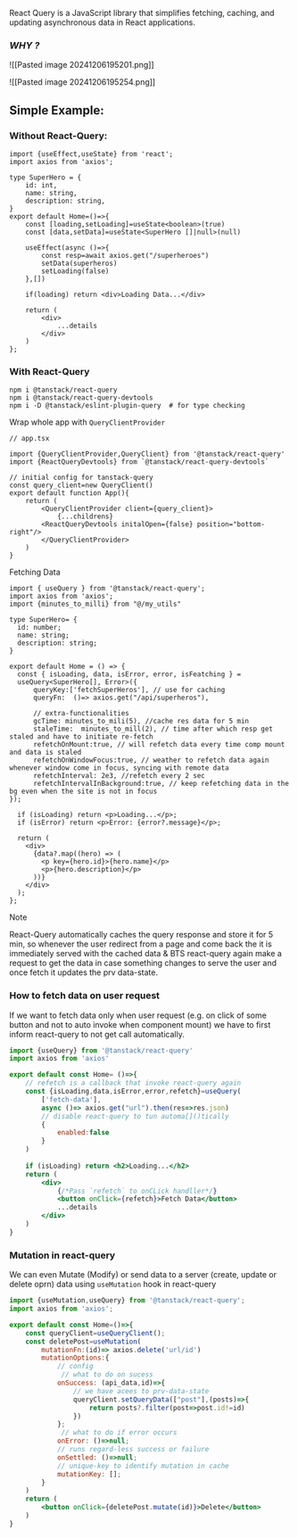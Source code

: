 React Query is a JavaScript library that simplifies fetching, caching, and updating asynchronous data in React applications.

### _WHY ?_

![[Pasted image 20241206195201.png]]

![[Pasted image 20241206195254.png]]

## Simple Example:

### Without React-Query:

```tsx
import {useEffect,useState} from 'react';
import axios from 'axios';

type SuperHero = {
	id: int,
	name: string,
	description: string,
}
export default Home=()=>{
	const [loading,setLoading]=useState<boolean>(true)
	const [data,setData]=useState<SuperHero []|null>(null)
	
	useEffect(async ()=>{
		const resp=await axios.get("/superheroes")
		setData(superheros)
		setLoading(false)
	},[])
	
	if(loading) return <div>Loading Data...</div>
	
	return (
		<div>
			...details
		</div>
	)
};
```

### With React-Query

```shell
npm i @tanstack/react-query 
npm i @tanstack/react-query-devtools
npm i -D @tanstack/eslint-plugin-query  # for type checking 
```

Wrap whole app with `QueryClientProvider`

```tsx
// app.tsx

import {QueryClientProvider,QueryClient} from '@tanstack/react-query'
import {ReactQueryDevtools} from `@tanstack/react-query-devtools`

// initial config for tanstack-query
const query_client=new QueryClient()
export default function App(){
	return (
		<QueryClientProvider client={query_client}>
			{...childrens}
		<ReactQueryDevtools initalOpen={false} position="bottom-right"/>
		</QueryClientProvider>
	)
}
```

Fetching Data

```tsx
import { useQuery } from '@tanstack/react-query';
import axios from 'axios';
import {minutes_to_milli} from "@/my_utils"

type SuperHero= {
  id: number;
  name: string;
  description: string;
}

export default Home = () => {
  const { isLoading, data, isError, error, isFeatching } =
  useQuery<SuperHero[], Error>({
	  queryKey:['fetchSuperHeros'], // use for caching
	  queryFn:  ()=> axios.get("/api/superheros"),
	  
	  // extra-functionalities
	  gcTime: minutes_to_mili(5), //cache res data for 5 min
	  staleTime:  minutes_to_mill(2), // time after which resp get staled and have to initiate re-fetch
	  refetchOnMount:true, // will refetch data every time comp mount and data is staled
	  refetchOnWindowFocus:true, // weather to refetch data again whenever window come in focus, syncing with remote data
	  refetchInterval: 2e3, //refetch every 2 sec
	  refetchIntervalInBackground:true, // keep refetching data in the bg even when the site is not in focus
});

  if (isLoading) return <p>Loading...</p>;
  if (isError) return <p>Error: {error?.message}</p>;

  return (
    <div>
      {data?.map((hero) => (
        <p key={hero.id}>{hero.name}</p>
        <p>{hero.description}</p>
      ))}
    </div>
  );
};
```

> [!NOTE]
> React-Query automatically caches the query response and store it for 5 min, so whenever the user redirect from a page and come back the it is immediately served with the cached data & BTS react-query again make a request to get the data in case something changes to serve the user and once fetch it updates the prv data-state.

### How to fetch data on user request

If we want to fetch data only when user request (e.g. on click of some button and not to auto invoke when component mount) we have to first inform react-query to not get call automatically.

```jsx
import {useQuery} from '@tanstack/react-query'
import axios from 'axios'

export default const Home= ()=>{
	// refetch is a callback that invoke react-query again
	const {isLoading,data,isError,error,refetch}=useQuery(
		['fetch-data'],
		async ()=> axios.get("url").then(res=>res.json)
		// disable react-query to tun automa[]()tically
		{
			enabled:false
		}
	)
	
	if (isLoading) return <h2>Loading...</h2>
	return (
		<div>
			{/*Pass `refetch` to onCLick handller*/}
			<button onClick={refetch}>Fetch Data</button>
			...details
		</div>
	)
}
```
### Mutation in react-query

We can even Mutate (Modify) or send data to a server (create, update or delete oprn) data using `useMutation` hook in react-query 

```jsx
import {useMutation,useQuery} from '@tanstack/react-query';
import axios from 'axios';

export default const Home=()=>{
	const queryClient=useQueryClient();
	const deletePost=useMutation(
		mutationFn:(id)=> axios.delete('url/id')
		mutationOptions:{
			// config
			 // what to do on sucess
			onSuccess: (api_data,id)=>{
				// we have acees to prv-data-state
				queryClient.setQueryData(["post"],(posts)=>{
					return posts?.filter(post=>post.id!=id)
				})
			};
			 // what to do if error occurs
			onError: ()=>null;
			// runs regard-less success or failure
			onSettled: ()=>null; 
			// unique-key to identify mutation in cache 
			mutationKey: [];
		}
	)
	return (
		<button onClick={deletePost.mutate(id)}>Delete</button>
	)
}
```